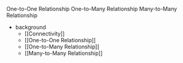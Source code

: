 One-to-One Relationship
One-to-Many Relationship
Many-to-Many Relationship

- background
	- [[Connectivity]]
	- [[One-to-One Relationship]]
	- [[One-to-Many Relationship]]
	- [[Many-to-Many Relationship]]